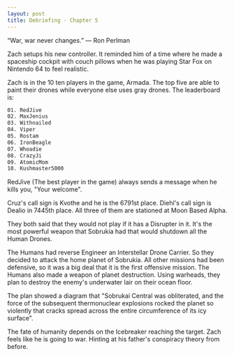 ```yaml
---
layout: post
title: Debriefing - Chapter 5
---
```


“War, war never changes.” ― Ron Perlman

Zach setups his new controller. It reminded him of a time where he made a spaceship cockpit with couch pillows when he was playing Star Fox on Nintendo 64 to feel realistic. 

Zach is in the 10 ten players in the game, Armada. The top five are able to paint their drones while everyone else uses gray drones. The leaderboard is:

```txt
01. RedJive
02. MaxJenius
03. Withnailed
04. Viper
05. Rostam
06. IronBeagle
07. Whoadie
08. CrazyJi
09. AtomicMom
10. Kushmaster5000
```

RedJive (The best player in the game) always sends a message when he kills you, "Your welcome".

Cruz's call sign is Kvothe and he is the 6791st place. Diehl's call sign is Dealio in 7445th place. All three of them are stationed at Moon Based Alpha.

They both said that they would not play if it has a Disrupter in it. It's the most powerful weapon that Sobrukia had that would shutdown all the Human Drones.

The Humans had reverse Engineer an Interstellar Drone Carrier. So they decided to attack the home planet of Sobrukia. All other missions had been defensive, so it was a big deal that it is the first offensive mission. The Humans also made a weapon of planet destruction. Using warheads, they plan to destroy the enemy's underwater lair on their ocean floor.

The plan showed a diagram that "Sobrukai Central was obliterated, and the force of the subsequent thermonuclear explosions rocked the planet so violently that cracks spread across the entire circumference of its icy surface".

The fate of humanity depends on the Icebreaker reaching the target. Zach feels like he is going to war. Hinting at his father's conspiracy theory from before.